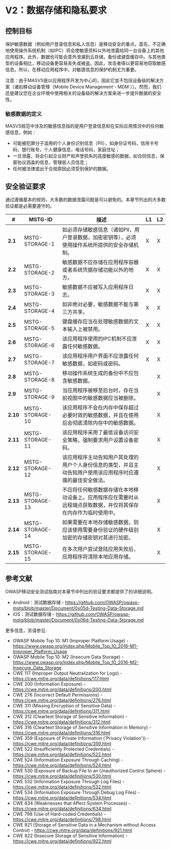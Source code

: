 # V2：数据存储和隐私要求

## 控制目标

保护敏感数据（例如用户登录信息和私人信息）是移动安全的重点。首先，不正确地使用操作系统机制（如IPC）将会使敏感资料以外地泄露给同一台设备上的其他应用程序。此外，数据也可能会意外泄漏到云存储，备份或键盘缓存中。与其他类型的设备相比，移动设备更容易丢失或被盗。因此，攻击者得以更容易地窃取敏感信息。所以，在移动应用程序中，对敏感信息的保护机制尤为重要。

注意：由于MASVS是以应用程序开发为中心的，因此它並不包括设备级的解决方案（诸如移动设备管理（Mobile Device Management - MDM ））。然而，我们还是建议您在企业环境中使用相关的设备级的解决方案来进一步提升数据的安全性。

### 敏感数据的定义

MASVS规范中涉及的敏感信息指的是用户登录信息和在实际应用情況中的任何敏感信息，例如：

- 可能被犯罪分子滥用的个人身份识别信息（PII），如身份证号码，信用卡号码，银行账号，个人健康信息，电话号码，家庭住址；
- 一旦泄露，将会引起企业财产和声誉损失的高度敏感的数据，如合同信息，保密协议涵盖的信息，管理层人员信息；
- 任何被法律或出于合规原因必须受到保护的数据。

<div style="page-break-after: always;" >
</div>

## 安全验证要求

通过遵循基本的规则，大多数的数据泄露问题是可以避免的。本章节列出的大多数验证都是必需要遵守的。

| # | MSTG-ID |描述 | L1 | L2 |
| -- | -------- | ---------------------- | - | - |
| **2.1** | MSTG-STORAGE-1 | 如必须存储敏感信息（诸如PII，用户登录数据，加密密钥等），必须使用操作系统所提供的安全存储机制。| X| X|
| **2.2** | MSTG-STORAGE-2 | 敏感数据不应存储在应用程序容器或者系统凭据存储功能以外的地方。 | X| X|
| **2.3** | MSTG-STORAGE-3 | 敏感数据不应被写入应用程序日志。 | X| X|
| **2.4** | MSTG-STORAGE-4 | 如非绝对必要，敏感数据不能与第三方共享。 | X| X|
| **2.5** | MSTG-STORAGE-5 | 键盘缓存应当在处理敏感数据的文本输入上被禁用。 | X| X|
| **2.6** | MSTG-STORAGE-6 | 该应用程序使用的IPC机制不应泄露任何敏感数据。 | X| X|
| **2.7** | MSTG-STORAGE-7 | 该应用程序用户界面不应泄露任何敏感数据，如密码或密码。 | X| X|
| **2.8** | MSTG-STORAGE-8 | 移动操作系统生成的备份中不应包含敏感数据。 | | X|
| **2.9** | MSTG-STORAGE-9 | 当应用程序被移至后台时，存在当前视图中的敏感数据应当被删除。 | | X|
| **2.10** | MSTG-STORAGE-10 | 该应用程序不会在内存中保存超过必要时效的敏感数据，并且在使用后会彻底清除内存中的敏感数据。 | | X|
| **2.11** | MSTG-STORAGE-11 | 该应用程序采用了最低设备访问安全策略，强制要求用户设置设备密码。 | | X|
| **2.12** | MSTG-STORAGE-12 | 该应用程序主动告知用户其处理的用户个人身份信息的类型，并且主动告知用户使用该应用程序时应遵循的最佳安全做法。 | | X|
| **2.13** | MSTG-STORAGE-13 | 不应将任何敏感数据存储在本地移动设备上。应用程序应在需要时从远程端点获取数据，并仅将其保存在内存作为临时使用中。 | | X|
| **2.14** | MSTG-STORAGE-14 | 如果需要在本地存储敏感数据，则应该使用需要身份验证的硬件级别加密的存储密钥对其进行加密。 | | X|
| **2.15** | MSTG-STORAGE-15 | 在多次用户尝试登陆应用失败后，应用程序将清除本地应用存储。 | | X|

## 参考文献

OWASP移动安全测试指南对本章节中列出的验证要求都提供了的详细说明。

- Android：测试数据存储 - <https://github.com/OWASP/owasp-mstg/blob/master/Document/0x05d-Testing-Data-Storage.md>
- iOS：测试数据存储 - <https://github.com/OWASP/owasp-mstg/blob/master/Document/0x06d-Testing-Data-Storage.md>

更多信息，另请参见:

- OWASP Mobile Top 10: M1 (Improper Platform Usage) - <https://www.owasp.org/index.php/Mobile_Top_10_2016-M1-Improper_Platform_Usage>
- OWASP Mobile Top 10: M2 (Insecure Data Storage) - <https://www.owasp.org/index.php/Mobile_Top_10_2016-M2-Insecure_Data_Storage>
- CWE 117 (Improper Output Neutralization for Logs) - <https://cwe.mitre.org/data/definitions/117.html>
- CWE 200 (Information Exposure) - <https://cwe.mitre.org/data/definitions/200.html>
- CWE 276 (Incorrect Default Permissions) - <https://cwe.mitre.org/data/definitions/276.html>
- CWE 311 (Missing Encryption of Sensitive Data) - <https://cwe.mitre.org/data/definitions/311.html>
- CWE 312 (Cleartext Storage of Sensitive Information) - <https://cwe.mitre.org/data/definitions/312.html>
- CWE 316 (Cleartext Storage of Sensitive Information in Memory) - <https://cwe.mitre.org/data/definitions/316.html>
- CWE 359 (Exposure of Private Information ('Privacy Violation')) - <https://cwe.mitre.org/data/definitions/359.html>
- CWE 522 (Insufficiently Protected Credentials) - <https://cwe.mitre.org/data/definitions/522.html>
- CWE 524 (Information Exposure Through Caching) - <https://cwe.mitre.org/data/definitions/524.html>
- CWE 530 (Exposure of Backup File to an Unauthorized Control Sphere) - <https://cwe.mitre.org/data/definitions/530.html>
- CWE 532 (Information Exposure Through Log Files) - <https://cwe.mitre.org/data/definitions/532.html>
- CWE 534 (Information Exposure Through Debug Log Files) - <https://cwe.mitre.org/data/definitions/534.html>
- CWE 634 (Weaknesses that Affect System Processes) - <https://cwe.mitre.org/data/definitions/634.html>
- CWE 798 (Use of Hard-coded Credentials) - <https://cwe.mitre.org/data/definitions/798.html>
- CWE 921 (Storage of Sensitive Data in a Mechanism without Access Control) - <https://cwe.mitre.org/data/definitions/921.html>
- CWE 922 (Insecure Storage of Sensitive Information) - <https://cwe.mitre.org/data/definitions/922.html>
